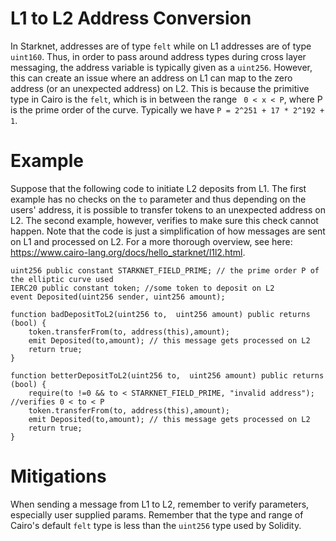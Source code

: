 # L1 to L2 Address Conversion

In Starknet, addresses are of type `felt` while on L1 addresses are of type `uint160`. Thus, in order to pass around address types during cross layer messaging, the address variable is typically given as a `uint256`. However, this can create an issue where an address on L1 can map to the zero address (or an unexpected address) on L2. This is because the primitive type in Cairo is the `felt`, which is in between the range ` 0 < x < P`, where P is the prime order of the curve. Typically we have `P = 2^251 + 17 * 2^192 + 1`.

# Example

Suppose that the following code to initiate L2 deposits from L1. The first example has no checks on the `to` parameter and thus depending on the users' address, it is possible to transfer tokens to an unexpected address on L2. The second example, however, verifies to make sure this check cannot happen. Note that the code is just a simplification of how messages are sent on L1 and processed on L2. For a more thorough overview, see here: https://www.cairo-lang.org/docs/hello_starknet/l1l2.html.

```solidity 
uint256 public constant STARKNET_FIELD_PRIME; // the prime order P of the elliptic curve used 
IERC20 public constant token; //some token to deposit on L2
event Deposited(uint256 sender, uint256 amount);

function badDepositToL2(uint256 to,  uint256 amount) public returns (bool) {
    token.transferFrom(to, address(this),amount);
    emit Deposited(to,amount); // this message gets processed on L2
    return true;
}

function betterDepositToL2(uint256 to,  uint256 amount) public returns (bool) {
    require(to !=0 && to < STARKNET_FIELD_PRIME, "invalid address"); //verifies 0 < to < P 
    token.transferFrom(to, address(this),amount);
    emit Deposited(to,amount); // this message gets processed on L2
    return true;
}
```

# Mitigations

When sending a message from L1 to L2, remember to verify parameters, especially user supplied params. Remember that the type and range of Cairo's default `felt` type is less than the `uint256` type used by Solidity. 